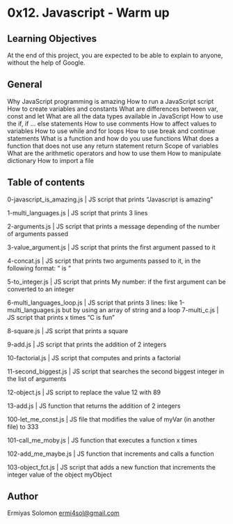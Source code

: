 # 0x12. Javascript - Warm up

## Learning Objectives
At the end of this project, you are expected to be able to explain to anyone, without the help of Google.

## General
Why JavaScript programming is amazing
How to run a JavaScript script
How to create variables and constants
What are differences between var, const and let
What are all the data types available in JavaScript
How to use the if, if ... else statements
How to use comments
How to affect values to variables
How to use while and for loops
How to use break and continue statements
What is a function and how do you use functions
What does a function that does not use any return statement return
Scope of variables
What are the arithmetic operators and how to use them
How to manipulate dictionary
How to import a file

## Table of contents

0-javascript_is_amazing.js | JS script that prints “Javascript is amazing”

1-multi_languages.js | JS script that prints 3 lines

2-arguments.js | JS script that prints a message depending of the number of arguments passed

3-value_argument.js | JS script that prints the first argument passed to it

4-concat.js | JS script that prints two arguments passed to it, in the following format: “ is ”

5-to_integer.js | JS script that prints My number: <first argument converted in integer> if the first argument can be converted to an integer

6-multi_languages_loop.js | JS script that prints 3 lines: like 1-multi_languages.js but by using an array of string and a loop
7-multi_c.js | JS script that prints x times “C is fun”

8-square.js | JS script that prints a square

9-add.js | JS script that prints the addition of 2 integers

10-factorial.js | JS script that computes and prints a factorial

11-second_biggest.js | JS script that searches the second biggest integer in the list of arguments

12-object.js | JS script to replace the value 12 with 89

13-add.js | JS function that returns the addition of 2 integers

100-let_me_const.js | JS file that modifies the value of myVar (in another file) to 333

101-call_me_moby.js | JS function that executes a function x times

102-add_me_maybe.js | JS function that increments and calls a function

103-object_fct.js | JS script that adds a new function that increments the integer value of the object myObject

## Author
Ermiyas Solomon
<ermi4sol@gmail.com>